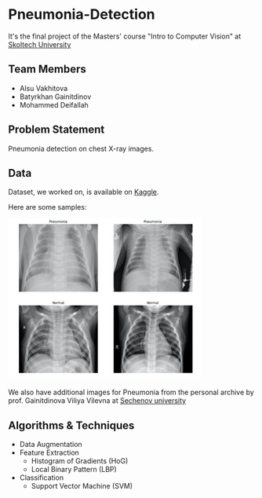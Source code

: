 # Pneumonia-Detection
It's the final project of the Masters' course "Intro to Computer Vision" at [Skoltech University](https://www.skoltech.ru/en/)

## Team Members
- Alsu Vakhitova
- Batyrkhan Gainitdinov
- Mohammed Deifallah

## Problem Statement
Pneumonia detection on chest X-ray images.

## Data
Dataset, we worked on, is available on [Kaggle](https://www.kaggle.com/paultimothymooney/chest-xray-pneumonia).

Here are some samples:

![example.jpg](example.jpg)

We also have additional images for Pneumonia from the personal archive by prof. Gainitdinova Viliya Vilevna at [Sechenov university](https://www.sechenov.ru/eng/)

## Algorithms & Techniques
- Data Augmentation
- Feature Extraction
    - Histogram of Gradients (HoG)
    - Local Binary Pattern (LBP)
- Classification
    - Support Vector Machine (SVM)
